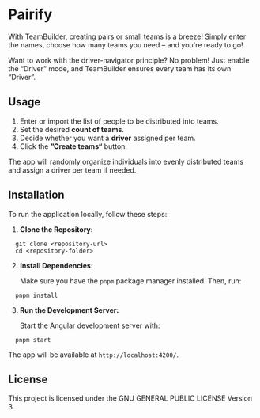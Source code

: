 # Pairify

With TeamBuilder, creating pairs or small teams is a breeze! Simply enter
the names, choose how many teams you need – and you're ready to go!

Want to work with the driver-navigator principle? No problem! Just enable
the “Driver” mode, and TeamBuilder ensures every team has its own “Driver”.

## Usage

1. Enter or import the list of people to be distributed into teams.
2. Set the desired **count of teams**.
3. Decide whether you want a **driver** assigned per team.
4. Click the **”Create teams“** button.

The app will randomly organize individuals into evenly distributed teams 
and assign a driver per team if needed.

## Installation

To run the application locally, follow these steps:

1. **Clone the Repository:**

```shell script
  git clone <repository-url>
  cd <repository-folder>
```

2. **Install Dependencies:**

   Make sure you have the `pnpm` package manager installed. Then, run:

```shell script
  pnpm install
```

3. **Run the Development Server:**

   Start the Angular development server with:

```shell script
  pnpm start
```

The app will be available at `http://localhost:4200/`.

## License

This project is licensed under the GNU GENERAL PUBLIC LICENSE Version 3.

